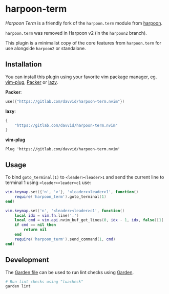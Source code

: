 # harpoon-term

*Harpoon Term* is a friendly fork of the `harpoon.term` module from
[harpoon](https://github.com/ThePrimeagent/harpoon).

`harpoon.term` was removed in Harpoon v2 (in the `harpoon2` branch).

This plugin is a minimalist copy of the core features from `harpoon.term`
for use alongside `harpoon2` or standalone.

## Installation

You can install this plugin using your favorite vim package manager, eg.
[vim-plug](https://github.com/junegunn/vim-plug),
[Packer](https://github.com/wbthomason/packer.nvim) or
[lazy](https://github.com/folke/lazy.nvim).

**Packer**:
```lua
use({"https://gitlab.com/davvid/harpoon-term.nvim"})
```

**lazy**:
```lua
{
    "https://gitlab.com/davvid/harpoon-term.nvim"
}
```

**vim-plug**
```VimL
Plug 'https://gitlab.com/davvid/harpoon-term.nvim'
```

## Usage

To bind `goto_terminal(1)` to `<leader><leader>1` and send the current line to terminal 1
using `<leader><leader>c1` use:

```lua
vim.keymap.set({'n', 'v'}, '<leader><leader>1', function()
    require('harpoon_term').goto_terminal(1)
end)

vim.keymap.set('n', '<leader><leader>c1', function()
    local idx = vim.fn.line('.')
    local cmd = vim.api.nvim_buf_get_lines(0, idx - 1, idx, false)[1]
    if cmd == nil then
        return nil
    end
    require('harpoon_term').send_command(1, cmd)
end)
```

## Development

The [Garden file](garden.yaml) can be used to run lint checks using
[Garden](https://gitlab.com/garden-rs/garden).

```sh
# Run lint checks using "luacheck"
garden lint
```
